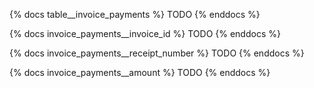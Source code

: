 {% docs table__invoice_payments %}
TODO
{% enddocs %}

{% docs invoice_payments__invoice_id %}
TODO
{% enddocs %}

{% docs invoice_payments__receipt_number %}
TODO
{% enddocs %}

{% docs invoice_payments__amount %}
TODO
{% enddocs %}
